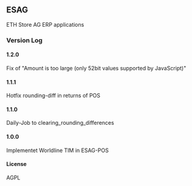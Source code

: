 ## ESAG
ETH Store AG ERP applications

### Version Log
#### 1.2.0
Fix of "Amount is too large (only 52bit values supported by JavaScript)"
#### 1.1.1
Hotfix rounding-diff in returns of POS
#### 1.1.0
Daily-Job to clearing_rounding_differences
#### 1.0.0
Implementet Worldline TIM in ESAG-POS

#### License
AGPL
